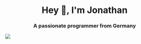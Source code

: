 <h1 align="center">Hey 👋, I'm Jonathan</h1>
<h3 align="center">A passionate programmer from Germany</h3>

<p><img align="left" src="https://github-readme-streak-stats.herokuapp.com?user=tigabyte&theme=dark&hide_border=true"/></p>


